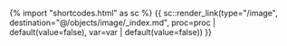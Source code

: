 {% import "shortcodes.html" as sc %}
{{ sc::render_link(type="/image", destination="@/objects/image/_index.md", proc=proc | default(value=false), var=var | default(value=false)) }}